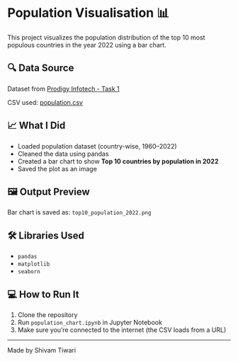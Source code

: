 # Population Visualisation 📊

This project visualizes the population distribution of the top 10 most populous countries in the year 2022 using a bar chart.

## 🔍 Data Source
Dataset from [Prodigy Infotech - Task 1](https://github.com/Prodigy-Infotech/data-science-datasets/tree/main/Task%201)

CSV used: [population.csv](https://raw.githubusercontent.com/dakshtyagi0002/PRODIGY_DS_01/main/population.csv)

## 📈 What I Did

- Loaded population dataset (country-wise, 1960–2022)
- Cleaned the data using pandas
- Created a bar chart to show **Top 10 countries by population in 2022**
- Saved the plot as an image

## 🖼️ Output Preview

Bar chart is saved as: `top10_population_2022.png`

## 🛠️ Libraries Used

- `pandas`
- `matplotlib`
- `seaborn`

## 💻 How to Run It

1. Clone the repository
2. Run `population_chart.ipynb` in Jupyter Notebook
3. Make sure you’re connected to the internet (the CSV loads from a URL)

---

Made by Shivam Tiwari 
